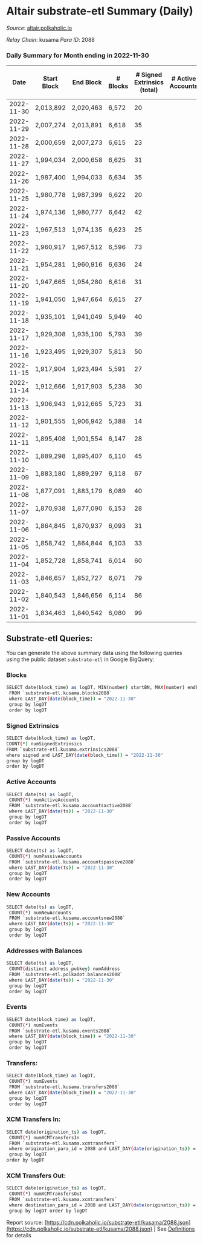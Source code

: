 # Altair substrate-etl Summary (Daily)

_Source_: [altair.polkaholic.io](https://altair.polkaholic.io)

*Relay Chain*: kusama
*Para ID*: 2088



### Daily Summary for Month ending in 2022-11-30


| Date | Start Block | End Block | # Blocks | # Signed Extrinsics (total) | # Active Accounts | # Passive | # New | # Addresses with Balances | # Events | # Transfers | # XCM Transfers In | # XCM Transfers Out | Issues | 
| ---- | ----------- | --------- | -------- | --------------------------- | ----------------- | --------- | ----- | ------------------------- | -------- | ----------- | ------------------ | ------------------- | ------ |
| 2022-11-30 | 2,013,892 | 2,020,463 | 6,572 | 20 |  |  |  | 29,264 | 13,300 | 10 ($331.98) |   | 3 ($180.24) |  |
| 2022-11-29 | 2,007,274 | 2,013,891 | 6,618 | 35 |  |  |  | 29,264 | 13,504 | 17 ($3,970.23) |   |   |  |
| 2022-11-28 | 2,000,659 | 2,007,273 | 6,615 | 23 |  |  |  | 29,261 | 13,399 | 10 ($1,749.99) |   |   |  |
| 2022-11-27 | 1,994,034 | 2,000,658 | 6,625 | 31 |  |  |  | 29,262 | 13,485 | 8 ($337.50) |   |   |  |
| 2022-11-26 | 1,987,400 | 1,994,033 | 6,634 | 35 |  |  |  |  | 13,530 | 14 ($698.59) | 1 ($69.41) | 1 ($2.10) |  |
| 2022-11-25 | 1,980,778 | 1,987,399 | 6,622 | 20 |  |  |  | 29,261 | 13,396 | 9 ($78.24) |   |   |  |
| 2022-11-24 | 1,974,136 | 1,980,777 | 6,642 | 42 |  |  |  | 29,260 | 13,609 | 18 ($162.71) | 2 ($436.09) | 1 ($12.28) |  |
| 2022-11-23 | 1,967,513 | 1,974,135 | 6,623 | 25 |  |  |  | 29,257 | 13,437 | 9 ($84.03) | 1 ($0.50) | 2 ($60.07) |  |
| 2022-11-22 | 1,960,917 | 1,967,512 | 6,596 | 73 |  |  |  | 29,256 | 13,719 | 19 ($880.01) | 3 ($193.51) | 2 ($59.04) |  |
| 2022-11-21 | 1,954,281 | 1,960,916 | 6,636 | 24 |  |  |  | 29,255 | 13,449 | 11 ($1,411.89) |   | 1 ($6.88) |  |
| 2022-11-20 | 1,947,665 | 1,954,280 | 6,616 | 31 |  |  |  |  | 13,463 | 16 ($1,112.81) |   | 2 ($0.47) |  |
| 2022-11-19 | 1,941,050 | 1,947,664 | 6,615 | 27 |  |  |  |  | 13,429 | 12 ($1,012.00) |   | 1 ($0.02) |  |
| 2022-11-18 | 1,935,101 | 1,941,049 | 5,949 | 40 |  |  |  | 29,254 | 12,207 | 20 ($4,926.85) |   | 1 ($198.99) |  |
| 2022-11-17 | 1,929,308 | 1,935,100 | 5,793 | 39 |  |  |  |  | 11,877 | 18 ($4,466.43) | 1 ($100.70) | 1 ($0.74) |  |
| 2022-11-16 | 1,923,495 | 1,929,307 | 5,813 | 50 |  |  |  |  | 12,024 | 33 ($8,484.83) | 6 ($503.59) | 4 ($197.57) |  |
| 2022-11-15 | 1,917,904 | 1,923,494 | 5,591 | 27 |  |  |  | 29,250 | 11,383 | 14 ($2,736.93) |   | 1 ($0.10) |  |
| 2022-11-14 | 1,912,666 | 1,917,903 | 5,238 | 30 |  |  |  |  | 10,714 | 21 ($3,281.12) | 2 ($224.32) | 1 ($139.85) |  |
| 2022-11-13 | 1,906,943 | 1,912,665 | 5,723 | 31 |  |  |  | 29,247 | 11,694 | 18 ($3,179.31) | 1 ($3.79) | 3 ($237.71) |  |
| 2022-11-12 | 1,901,555 | 1,906,942 | 5,388 | 14 |  |  |  |  | 10,878 | 7 ($13,754.81) |   |   |  |
| 2022-11-11 | 1,895,408 | 1,901,554 | 6,147 | 28 |  |  |  |  | 12,514 | 16 ($1,102.08) | 1 ($104.52) | 1 ($14.18) |  |
| 2022-11-10 | 1,889,298 | 1,895,407 | 6,110 | 45 |  |  |  |  | 12,556 | 21 ($1,468.40) |   |   |  |
| 2022-11-09 | 1,883,180 | 1,889,297 | 6,118 | 67 |  |  |  |  | 12,725 | 14 ($1,212.20) | 3 ($71.98) | 1 ($24.76) |  |
| 2022-11-08 | 1,877,091 | 1,883,179 | 6,089 | 40 |  |  |  |  | 12,486 | 16 ($168.02) | 2 ($0.23) |   |  |
| 2022-11-07 | 1,870,938 | 1,877,090 | 6,153 | 28 |  |  |  |  | 12,523 | 14 ($3,679.22) |   |   |  |
| 2022-11-06 | 1,864,845 | 1,870,937 | 6,093 | 31 |  |  |  |  | 12,427 | 15 ($736.37) |   | 1 ($19.92) |  |
| 2022-11-05 | 1,858,742 | 1,864,844 | 6,103 | 33 |  |  |  | 29,231 | 12,460 | 14 ($1,796.52) | 1 ($15.98) | 1 ($0.03) |  |
| 2022-11-04 | 1,852,728 | 1,858,741 | 6,014 | 60 |  |  |  | 29,229 | 12,491 | 41 ($12,052.76) | 2 ($281.19) | 3 ($24.02) |  |
| 2022-11-03 | 1,846,657 | 1,852,727 | 6,071 | 79 |  |  |  | 29,223 | 12,727 | 61 ($11,268.55) |   | 2 ($15.67) |  |
| 2022-11-02 | 1,840,543 | 1,846,656 | 6,114 | 86 |  |  |  | 29,220 | 12,827 | 26 ($5,394.48) | 2 ($711.01) | 4 ($643.21) |  |
| 2022-11-01 | 1,834,463 | 1,840,542 | 6,080 | 99 |  |  |  | 29,217 | 12,876 | 40 ($1,596.83) | 1 ($26.78) | 6 ($98.06) |  |

## Substrate-etl Queries:
You can generate the above summary data using the following queries using the public dataset `substrate-etl` in Google BigQuery:

### Blocks
```bash
SELECT date(block_time) as logDT, MIN(number) startBN, MAX(number) endBN, COUNT(*) numBlocks 
 FROM `substrate-etl.kusama.blocks2088`  
 where LAST_DAY(date(block_time)) = "2022-11-30" 
 group by logDT 
 order by logDT
```

### Signed Extrinsics
```bash
SELECT date(block_time) as logDT, 
COUNT(*) numSignedExtrinsics 
FROM `substrate-etl.kusama.extrinsics2088`  
where signed and LAST_DAY(date(block_time)) = "2022-11-30" 
group by logDT 
order by logDT
```

### Active Accounts
```bash
SELECT date(ts) as logDT, 
 COUNT(*) numActiveAccounts 
 FROM `substrate-etl.kusama.accountsactive2088` 
 where LAST_DAY(date(ts)) = "2022-11-30" 
 group by logDT 
 order by logDT
```

### Passive Accounts
```bash
SELECT date(ts) as logDT, 
 COUNT(*) numPassiveAccounts 
 FROM `substrate-etl.kusama.accountspassive2088` 
 where LAST_DAY(date(ts)) = "2022-11-30" 
 group by logDT 
 order by logDT
```

### New Accounts
```bash
SELECT date(ts) as logDT, 
 COUNT(*) numNewAccounts 
 FROM `substrate-etl.kusama.accountsnew2088` 
 where LAST_DAY(date(ts)) = "2022-11-30" 
 group by logDT
 order by logDT
```

### Addresses with Balances
```bash
SELECT date(ts) as logDT,
 COUNT(distinct address_pubkey) numAddress 
 FROM `substrate-etl.polkadot.balances2088` 
 where LAST_DAY(date(ts)) = "2022-11-30" 
 group by logDT 
 order by logDT
```

### Events
```bash
SELECT date(block_time) as logDT, 
 COUNT(*) numEvents 
 FROM `substrate-etl.kusama.events2088` 
 where LAST_DAY(date(block_time)) = "2022-11-30" 
 group by logDT 
 order by logDT
```

### Transfers:
```bash
SELECT date(block_time) as logDT, 
 COUNT(*) numEvents 
 FROM `substrate-etl.kusama.transfers2088` 
 where LAST_DAY(date(block_time)) = "2022-11-30" 
 group by logDT 
 order by logDT
```

### XCM Transfers In:
```bash
SELECT date(origination_ts) as logDT, 
 COUNT(*) numXCMTransfersIn 
 FROM `substrate-etl.kusama.xcmtransfers` 
 where origination_para_id = 2088 and LAST_DAY(date(origination_ts)) = "2022-11-30" 
 group by logDT 
order by logDT
```

### XCM Transfers Out:
```bash
SELECT date(origination_ts) as logDT, 
 COUNT(*) numXCMTransfersOut 
 FROM `substrate-etl.kusama.xcmtransfers` 
 where destination_para_id = 2088 and LAST_DAY(date(origination_ts)) = "2022-11-30" 
 group by logDT order by logDT
```


Report source: [https://cdn.polkaholic.io/substrate-etl/kusama/2088.json](https://cdn.polkaholic.io/substrate-etl/kusama/2088.json) | See [Definitions](/DEFINITIONS.md) for details
